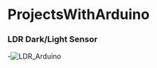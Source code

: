 # ProjectsWithArduino

### LDR Dark/Light Sensor

-![LDR_Arduino](https://github.com/Adeen317/ProjectsWithArduino/assets/112985225/d5891327-3f12-466e-be12-01ca921e7c2f)

